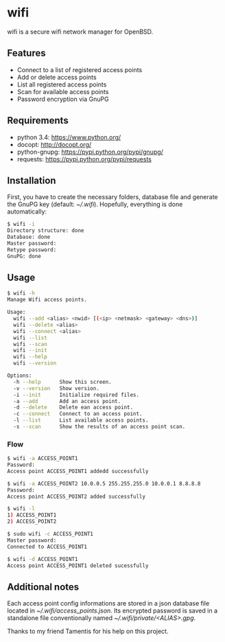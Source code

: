 wifi
====
wifi is a secure wifi network manager for OpenBSD.

## Features
* Connect to a list of registered access points
* Add or delete access points
* List all registered access points
* Scan for available access points
* Password encryption via GnuPG

## Requirements
 * python 3.4: https://www.python.org/
 * docopt: http://docopt.org/
 * python-gnupg: https://pypi.python.org/pypi/gnupg/
 * requests: https://pypi.python.org/pypi/requests

## Installation
First, you have to create the necessary folders, database file and generate the GnuPG key (default: _~/.wifi_). Hopefully, everything is done automatically:

```sh
$ wifi -i
Directory structure: done
Database: done
Master password:
Retype password:
GnuPG: done
```

## Usage

```sh
$ wifi -h
Manage Wifi access points.

Usage:
  wifi --add <alias> <nwid> [(<ip> <netmask> <gateway> <dns>)]
  wifi --delete <alias>
  wifi --connect <alias>
  wifi --list
  wifi --scan
  wifi --init
  wifi --help
  wifi --version

Options:
  -h --help      Show this screen.
  -v --version   Show version.
  -i --init      Initialize required files.
  -a --add       Add an access point.
  -d --delete    Delete ean access point.
  -c --connect   Connect to an access point.
  -l --list      List available access points.
  -s --scan      Show the results of an access point scan.
```

### Flow
```sh
$ wifi -a ACCESS_POINT1
Password:
Access point ACCESS_POINT1 addedd successfully

$ wifi -a ACCESS_POINT2 10.0.0.5 255.255.255.0 10.0.0.1 8.8.8.8
Password:
Access point ACCESS_POINT2 added successfully

$ wifi -l
1) ACCESS_POINT1
2) ACCESS_POINT2

$ sudo wifi -c ACCESS_POINT1
Master password:
Connected to ACCESS_POINT1

$ wifi -d ACCESS_POINT1
Access point ACCESS_POINT1 deleted sucessfully
```

## Additional notes
Each access point config informations are stored in a json database file located
in _~/.wifi/access_points.json_. Its encrypted password is saved in a standalone file conventionally named _~/.wifi/private/\<ALIAS\>.gpg_. 

Thanks to my friend Tamentis for his help on this project.
